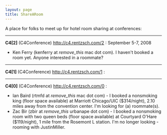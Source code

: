 ```yaml
---
layout: page
title: ShareARoom
---
```


A place for folks to meet up for hotel room sharing at conferences:

----

**C4[2]** (C4Conference) http://c4.rentzsch.com/2 : September 5-7, 2008

 
* Ken Ferry (kenferry at _remove_this_ mac dot com).  I haven't booked a room yet.  Anyone interested in a roommate?


----

**C4[1]** (C4Conference) http://c4.rentzsch.com/1 :

 


----

**C4[0]** (C4Conference) http://c4.rentzsch.com/0 :

 
* Ian Baird (rtmfd at _remove_this_ mac dot com) - I booked a nonsmoking king (floor space available) at Marriott Chicago/UIC ($314/night), 2.10 miles away from the convention center. I'm looking for (a) roommate(s).
* Zac Bir (zbir at _remove_this_ urbanape dot com) - I booked a nonsmoking room with two queen beds (floor space available) at Courtyard O'Hare ($119/night), 1 mile from the Rosemont L station. I'm no longer looking - rooming with JustinMiller.

